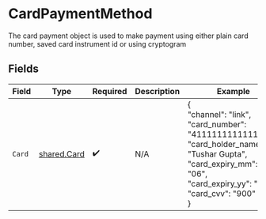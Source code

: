 # CardPaymentMethod

The card payment object is used to make payment using either plain card number, saved card instrument id or using cryptogram 


## Fields

| Field                                                                                                                                                           | Type                                                                                                                                                            | Required                                                                                                                                                        | Description                                                                                                                                                     | Example                                                                                                                                                         |
| --------------------------------------------------------------------------------------------------------------------------------------------------------------- | --------------------------------------------------------------------------------------------------------------------------------------------------------------- | --------------------------------------------------------------------------------------------------------------------------------------------------------------- | --------------------------------------------------------------------------------------------------------------------------------------------------------------- | --------------------------------------------------------------------------------------------------------------------------------------------------------------- |
| `Card`                                                                                                                                                          | [shared.Card](../../../pkg/models/shared/card.md)                                                                                                               | :heavy_check_mark:                                                                                                                                              | N/A                                                                                                                                                             | {<br/>"channel": "link",<br/>"card_number": "4111111111111111",<br/>"card_holder_name": "Tushar Gupta",<br/>"card_expiry_mm": "06",<br/>"card_expiry_yy": "22",<br/>"card_cvv": "900"<br/>} |